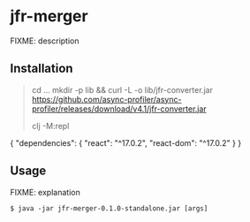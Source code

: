 # jfr-merger

FIXME: description

## Installation

> cd ...
> mkdir -p lib && curl -L -o lib/jfr-converter.jar https://github.com/async-profiler/async-profiler/releases/download/v4.1/jfr-converter.jar
>
> clj -M:repl

{
    "dependencies": {
        "react": "^17.0.2",
        "react-dom": "^17.0.2"
    }
}

## Usage

FIXME: explanation

    $ java -jar jfr-merger-0.1.0-standalone.jar [args]
